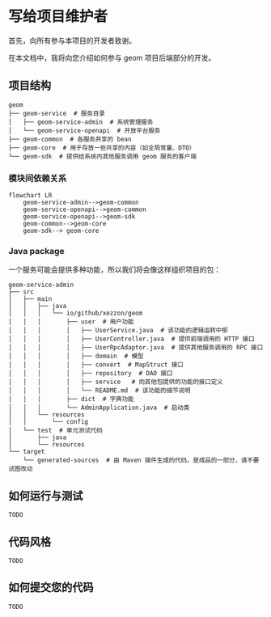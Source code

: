 # 写给项目维护者

首先，向所有参与本项目的开发者致谢。

在本文档中，我将向您介绍如何参与 geom 项目后端部分的开发。

## 项目结构

```
geom
├── geom-service  # 服务目录
│   ├── geom-service-admin  # 系统管理服务
│   └── geom-service-openapi  # 开放平台服务
├── geom-common  # 各服务共享的 bean
├── geom-core  # 用于存放一些共享的内容（如全局常量、DTO）
└── geom-sdk  # 提供给系统内其他服务调用 geom 服务的客户端
```

### 模块间依赖关系

```mermaid
flowchart LR
    geom-service-admin-->geom-common
    geom-service-openapi-->geom-common
    geom-service-openapi-->geom-sdk
    geom-common-->geom-core
    geom-sdk--> geom-core
```

### Java package

一个服务可能会提供多种功能，所以我们将会像这样组织项目的包：

```
geom-service-admin
├── src
│   ├── main
│   │   ├── java
│   │   │   └── io/github/xezzon/geom
│   │   │       ├── user  # 用户功能
│   │   │       │   ├── UserService.java  # 该功能的逻辑运转中枢
│   │   │       │   ├── UserController.java  # 提供前端调用的 HTTP 接口
│   │   │       │   ├── UserRpcAdaptor.java  # 提供其他服务调用的 RPC 接口
│   │   │       │   ├── domain  # 模型
│   │   │       │   ├── convert  # MapStruct 接口
│   │   │       │   ├── repository  # DAO 接口
│   │   │       │   ├── service   # 向其他包提供的功能的接口定义
│   │   │       │   └── README.md  # 该功能的细节说明
│   │   │       ├── dict  # 字典功能
│   │   │       └── AdminApplication.java  # 启动类
│   │   └── resources
│   │       └── config
│   └── test  # 单元测试代码
│       ├── java
│       └── resources
└── target
    └── generated-sources  # 由 Maven 插件生成的代码，是成品的一部分，请不要试图改动
```

## 如何运行与测试

`TODO`

## 代码风格

`TODO`

## 如何提交您的代码

`TODO`
